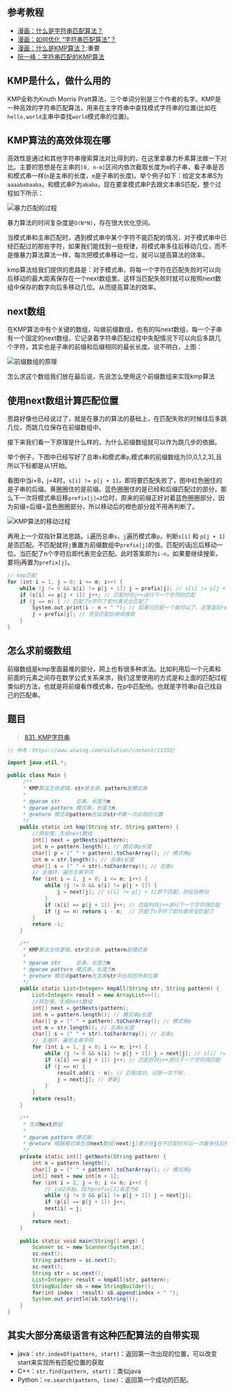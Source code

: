## 参考教程
+ [漫画：什么是字符串匹配算法？](https://blog.csdn.net/bjweimengshu/article/details/103966767)
+ [漫画：如何优化 “字符串匹配算法”？](https://blog.csdn.net/bjweimengshu/article/details/104368394)
+ [漫画：什么是KMP算法？](https://blog.csdn.net/bjweimengshu/article/details/104528964):重要
+ [阮一峰：字符串匹配的KMP算法](http://www.ruanyifeng.com/blog/2013/05/Knuth%E2%80%93Morris%E2%80%93Pratt_algorithm.html)

## KMP是什么，做什么用的
KMP全称为Knuth Morris Pratt算法，三个单词分别是三个作者的名字。KMP是一种高效的字符串匹配算法，用来在主字符串中查找模式字符串的位置(比如在`hello,world`主串中查找`world`模式串的位置)。

## KMP算法的高效体现在哪
高效性是通过和其他字符串搜索算法对比得到的，在这里拿暴力朴素算法做一下对比。主要的思想是在主串的`[0, n-m]`区间内依次截取长度为`m`的子串，看子串是否和模式串一样(`n`是主串的长度，`m`是子串的长度)。举个例子如下：给定文本串S为`aaaababaaba`，和模式串P为`ababa`，现在要拿模式串P去跟文本串S匹配，整个过程如下所示：

![暴力匹配的过程](http://kcorg.oss-cn-hangzhou.aliyuncs.com/cb0e3aa3095d5ca18c73347ba24ee19e.png)

暴力算法的时间复杂度是`O(N*N)`，存在很大优化空间。

当模式串和主串匹配时，遇到模式串中某个字符不能匹配的情况，对于模式串中已经匹配过的那些字符，如果我们能找到一些规律，将模式串多往后移动几位，而不是像暴力算法算法一样，每次把模式串移动一位，就可以提高算法的效率。

kmp算法给我们提供的思路是：对于模式串，将每一个字符在匹配失败时可以向后移动的最大距离保存在一个next数组里。这样当匹配失败时就可以按照next数组中保存的数字向后多移动几位。从而提高算法的效率。

## next数组
在KMP算法中有个关键的数组，叫做前缀数组，也有的叫next数组，每一个子串有一个固定的next数组，它记录着字符串匹配过程中失配情况下可以向后多跳几个字符，其实也是子串的前缀和后缀相同的最长长度。说不明白，上图：

![前缀数组的原理](http://kcorg.oss-cn-hangzhou.aliyuncs.com/82ebbb042f05917581db8f172c0da4b7.png)

怎么求这个数组我们放在最后说，先说怎么使用这个前缀数组来实现kmp算法
## 使用next数组计算匹配位置
思路好像也已经说过了，就是在暴力的算法的基础上，在匹配失败的时候往后多跳几位，而跳几位保存在前缀数组中。

接下来我们看一下原理是什么样的，为什么前缀数组就可以作为跳几步的依据。

举个例子，下图中已经写好了总串`s`和模式串`p`,模式串的前缀数组为[0,0,1,2,3],且所以下标都是从1开始。

看图中当i=8，j=4时，`s[i] != p[j + 1]`，即将要匹配失败了，图中红色圈住的是子串的后缀。黄圈圈住的是前缀。蓝色圈圈住的是已经和后缀匹配过的部分，那么下一次将模式串后移`prefix[j]=2`位时，原来的前缀正好对着蓝色圈圈部分，因为前缀=后缀=蓝色圈圈部分，所以移动后的橙色部分就不用再判断了。

![KMP算法的移动过程](http://kcorg.oss-cn-hangzhou.aliyuncs.com/6d8c051918c52265b8de337c74f6bc35.png)

再用上一个双指针算法思路。`i`遍历总串`s`，`j`遍历模式串`p`，判断`s[i]` 和 `p[j + 1]`是否匹配。不匹配就将`j`重置为前缀数组中`prefix[j]`的值。匹配的话j忘后移动一位。当匹配了n个字符后即代表完全匹配。此时答案即为`i-n`，如果要继续搜索，要将j再置为`prefix[j]`。
```cpp
// kmp匹配
for (int i = 1, j = 0; i <= m; i++) {
    while (j != 0 && s[i] != p[j + 1]) j = prefix[j]; // s[i] != p[j + 1]即不匹配，则往后移动
    if (s[i] == p[j + 1]) j++; // 匹配时将j++进行下一个字符的匹配
    if (j == n) { // 匹配了n字符了即代表完全匹配了
        System.out.print(i - n + " "); // 如果只匹配一个就可以了，这里返回return i-n即可
        j = prefix[j]; // 完全匹配后继续搜索
    }
}
```
## 怎么求前缀数组
前缀数组是kmp里面最难的部分，网上也有很多种求法。比如利用后一个元素和前面的元素之间存在数学公式关系来求，我们这里使用的方式是和上面的匹配过程类似的方法，也就是将前缀看作模式串，在p中匹配他。也就是字符串p自己找自己的匹配串。

## 题目
> [831. KMP字符串](https://www.acwing.com/problem/content/description/833/)
```java
// 参考：https://www.acwing.com/solution/content/11332/

import java.util.*;

public class Main {
	 /**
     * KMP算法主体逻辑。str是主串，pattern是模式串
     *
     * @param str     总串，长度为m
     * @param pattern 模式串，长度为n
     * @return 模式串pattern在纵穿str中第一次出现的位置
     */
    public static int kmp(String str, String pattern) {
        //预处理，生成next数组
        int[] next = getNexts(pattern);
        int n = pattern.length(); // 模式串p长度
        char[] p = (" " + pattern).toCharArray(); // 模式串p
        int m = str.length(); // 总串s长度
        char[] s = (" " + str).toCharArray(); // 总串s
        // 主循环，遍历主串字符
        for (int i = 1, j = 0; i <= m; i++) {
            while (j != 0 && s[i] != p[j + 1]) {
                j = next[j]; // s[i] != p[j + 1]即不匹配，则往后移动
            }
            if (s[i] == p[j + 1]) j++; // 匹配时将j++进行下一个字符得匹配
            if (j == n) return i - n;  // 匹配了n字符了即代表完全匹配了
        }
        return -1;
    }

    /**
     * KMP算法主体逻辑。str是主串，pattern是模式串
     *
     * @param str     总串，长度为m
     * @param pattern 模式串，长度为n
     * @return 模式串pattern在总串str中出现的所有位置
     */
    public static List<Integer> kmpAll(String str, String pattern) {
        List<Integer> result = new ArrayList<>();
        //预处理，生成next数组
        int[] next = getNexts(pattern);
        int n = pattern.length(); // 模式串p长度
        char[] p = (" " + pattern).toCharArray(); // 模式串p
        int m = str.length(); // 总串s长度
        char[] s = (" " + str).toCharArray(); // 总串s
        // 主循环，遍历主串字符
        for (int i = 1, j = 0; i <= m; i++) {
            while (j != 0 && s[i] != p[j + 1]) j = next[j]; // s[i] != p[j + 1]即不匹配，则往后移动
            if (s[i] == p[j + 1]) j++; // 匹配时将j++进行下一个字符得匹配
            if (j == n) {
                result.add(i - n); // 匹配成功，记录一次下标，
                j = next[j]; // 更新j
            }
        }
        return result;
    }

    /**
     * 生成Next数组
     *
     * @param pattern 模式串
     * @return 根据模式串生成next数组(next[j]表示在j在不匹配时可以一次最多往后移动几个位置再开始匹配)
     */
    private static int[] getNexts(String pattern) {
        int n = pattern.length();
        char[] p = (" " + pattern).toCharArray(); // 模式串p
        int[] next = new int[n + 1];
        for (int i = 2, j = 0; i <= n; i++) {
            // i从2开始，因为prefix[1]肯定为0
            while (j != 0 && p[i] != p[j + 1]) j = next[j];
            if (p[i] == p[j + 1]) j++;
            next[i] = j;
        }
        return next;
    }
    
    public static void main(String[] args) {
        Scanner sc = new Scanner(System.in);
        sc.next();
        String pattern = sc.next();
        sc.next();
        String str = sc.next();
        List<Integer> result = kmpAll(str, pattern);
        StringBuilder sb = new StringBuilder();
        for(int index : result) sb.append(index + " ");
        System.out.println(sb.toString());
    }
}
```

## 其实大部分高级语言有这种匹配算法的自带实现
+ java：`str.indexOf(pattern, start)`：返回第一次出现的位置，可以改变start来实现所有匹配位置的获取
+ C++：`str.find(pattern, start)`：类似java
+ Python：`re.search(pattern, line)`：返回第一个成功的匹配。
